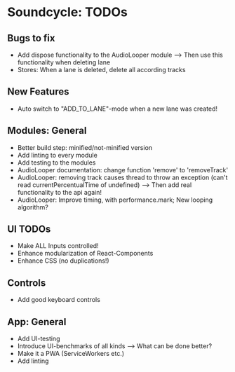 # Soundcycle: TODOs

## Bugs to fix
- Add dispose functionality to the AudioLooper module --> Then use this functionality when deleting lane
- Stores: When a lane is deleted, delete all according tracks

## New Features
- Auto switch to "ADD_TO_LANE"-mode when a new lane was created!

## Modules: General
- Better build step: minified/not-minified version
- Add linting to every module
- Add testing to the modules
- AudioLooper documentation: change function 'remove' to 'removeTrack'
- AudioLooper: removing track causes thread to throw an exception (can't read currentPercentualTime of undefined) --> Then add real functionality to the api again!
- AudioLooper: Improve timing, with performance.mark; New looping algorithm?

## UI TODOs
- Make ALL Inputs controlled!
- Enhance modularization of React-Components
- Enhance CSS (no duplications!)

## Controls
- Add good keyboard controls

## App: General
- Add UI-testing
- Introduce UI-benchmarks of all kinds --> What can be done better?
- Make it a PWA (ServiceWorkers etc.)
- Add linting
